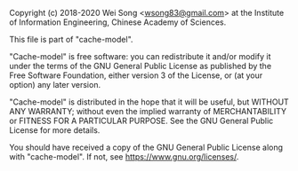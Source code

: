 Copyright (c) 2018-2020 Wei Song <[wsong83@gmail.com](mailto:wsong83@gmail.com)> at the Institute of
Information Engineering, Chinese Academy of Sciences.

This file is part of "cache-model".

"Cache-model" is free software: you can redistribute it and/or modify
it under the terms of the GNU General Public License as published by
the Free Software Foundation, either version 3 of the License, or
(at your option) any later version.

"Cache-model" is distributed in the hope that it will be useful,
but WITHOUT ANY WARRANTY; without even the implied warranty of
MERCHANTABILITY or FITNESS FOR A PARTICULAR PURPOSE.  See the
GNU General Public License for more details.

You should have received a copy of the GNU General Public License
along with "cache-model".  If not, see <https://www.gnu.org/licenses/>.